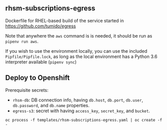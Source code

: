 rhsm-subscriptions-egress
-------------------------

Dockerfile for RHEL-based build of the service started in https://github.com/tumido/egress

Note that anywhere the `aws` command is is needed, it should be run as `pipenv run aws`.

If you wish to use the environment locally, you can use the included `Pipfile/Pipfile.lock`, as long as the local environment has a Python 3.6 interpreter available (`pipenv sync`)

Deploy to Openshift
-------------------

Prerequisite secrets:

- `rhsm-db`: DB connection info, having `db.host`, `db.port`, `db.user`, `db.password`, and `db.name` properties.
- `egress-s3`: secret with having `access_key`, `secret_key`, and `bucket`.

```
oc process -f templates/rhsm-subscriptions-egress.yaml | oc create -f -
```

